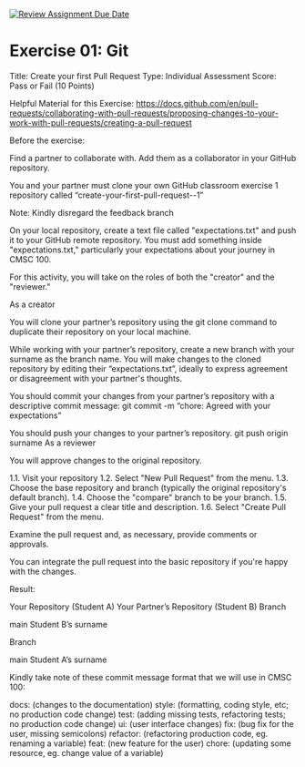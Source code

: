 [![Review Assignment Due Date](https://classroom.github.com/assets/deadline-readme-button-24ddc0f5d75046c5622901739e7c5dd533143b0c8e959d652212380cedb1ea36.svg)](https://classroom.github.com/a/ZgioCCS5)
# Exercise 01: Git

Title: Create your first Pull Request
Type: Individual Assessment
Score: Pass or Fail (10 Points)

Helpful Material for this Exercise: https://docs.github.com/en/pull-requests/collaborating-with-pull-requests/proposing-changes-to-your-work-with-pull-requests/creating-a-pull-request

Before the exercise:

Find a partner to collaborate with. Add them as a collaborator in your GitHub repository.

You and your partner must clone your own GitHub classroom exercise 1 repository called “create-your-first-pull-request-<surname>-1” 

Note: Kindly disregard the feedback branch

On your local repository, create a text file called "expectations.txt" and push it to your GitHub remote repository. You must add something inside "expectations.txt," particularly your expectations about your journey in CMSC 100.

For this activity, you will take on the roles of both the "creator" and the "reviewer."

As a creator

You will clone your partner’s repository using the git clone command to duplicate their repository on your local machine.

While working with your partner’s repository, create a new branch with your surname as the branch name. You will make changes to the cloned repository by editing their “expectations.txt”, ideally to express agreement or disagreement with your partner's thoughts.

You should commit your changes from your partner’s repository with a descriptive commit message:
	git commit -m “chore: Agreed with your expectations”

You should push your changes to your partner’s repository.
git push origin surname
As a reviewer

You will approve changes to the original repository.

1.1. Visit your repository 
1.2. Select "New Pull Request" from the menu.
1.3. Choose the base repository and branch (typically the original repository's default branch).
1.4. Choose the "compare" branch to be your branch.
1.5. Give your pull request a clear title and description.
1.6. Select "Create Pull Request" from the menu.

Examine the pull request and, as necessary, provide comments or approvals.

You can integrate the pull request into the basic repository if you're happy with the changes.

Result:

Your Repository (Student A)
Your Partner’s Repository (Student B)
Branch

main
Student B’s surname



Branch

main
Student A’s surname






Kindly take note of these commit message format that we will use in CMSC 100:

docs: (changes to the documentation)
style: (formatting, coding style, etc; no production code change)
test: (adding missing tests, refactoring tests; no production code change)
ui: (user interface changes)
fix: (bug fix for the user, missing semicolons)
refactor: (refactoring production code, eg. renaming a variable)
feat: (new feature for the user)
chore: (updating some resource, eg. change value of a variable)
